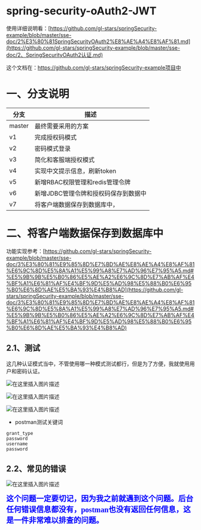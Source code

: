 # spring-security-oAuth2-JWT

使用详细说明看：[https://github.com/gl-stars/springSecurity-example/blob/master/sse-doc/2%E3%80%81SpringSecurityOAuth2%E8%AE%A4%E8%AF%81.md](https://github.com/gl-stars/springSecurity-example/blob/master/sse-doc/2、SpringSecurityOAuth2认证.md)

这个文档在：https://github.com/gl-stars/springSecurity-example项目中

# 一、分支说明

| 分支   | 描述                                 |
| ------ | ------------------------------------ |
| master | 最终需要采用的方案                   |
| v1     | 完成授权码模式                       |
| v2     | 密码模式登录                         |
| v3     | 简化和客服端授权模式                 |
| v4     | 实现中文提示信息，刷新token          |
| v5     | 新增RBAC权限管理和redis管理令牌      |
| v6     | 新增JDBC管理令牌和授权码保存到数据中 |
| v7     | 将客户端数据保存到数据库中，         |



# 二、将客户端数据保存到数据库中

功能实现参考：[https://github.com/gl-stars/springSecurity-example/blob/master/sse-doc/3%E3%80%81%E9%85%8D%E7%BD%AE%E8%AE%A4%E8%AF%81%E6%9C%8D%E5%8A%A1%E5%99%A8%E7%AD%96%E7%95%A5.md#%E5%9B%9B%E5%B0%86%E5%AE%A2%E6%9C%8D%E7%AB%AF%E4%BF%A1%E6%81%AF%E4%BF%9D%E5%AD%98%E5%88%B0%E6%95%B0%E6%8D%AE%E5%BA%93%E4%B8%AD](https://github.com/gl-stars/springSecurity-example/blob/master/sse-doc/3%E3%80%81%E9%85%8D%E7%BD%AE%E8%AE%A4%E8%AF%81%E6%9C%8D%E5%8A%A1%E5%99%A8%E7%AD%96%E7%95%A5.md#%E5%9B%9B%E5%B0%86%E5%AE%A2%E6%9C%8D%E7%AB%AF%E4%BF%A1%E6%81%AF%E4%BF%9D%E5%AD%98%E5%88%B0%E6%95%B0%E6%8D%AE%E5%BA%93%E4%B8%AD)

## 2.1、测试

这几种认证模式当中，不管使用哪一种模式测试都行，但是为了方便，我就使用用户和密码认证。

![在这里插入图片描述](https://img-blog.csdnimg.cn/20200709090514365.png?x-oss-process=image/watermark,type_ZmFuZ3poZW5naGVpdGk,shadow_10,text_aHR0cHM6Ly9ibG9nLmNzZG4ubmV0L3FxXzQxODUzNDQ3,size_16,color_FFFFFF,t_70)

![在这里插入图片描述](https://img-blog.csdnimg.cn/20200709161001374.png?x-oss-process=image/watermark,type_ZmFuZ3poZW5naGVpdGk,shadow_10,text_aHR0cHM6Ly9ibG9nLmNzZG4ubmV0L3FxXzQxODUzNDQ3,size_16,color_FFFFFF,t_70)

![在这里插入图片描述](https://img-blog.csdnimg.cn/20200709161108813.png?x-oss-process=image/watermark,type_ZmFuZ3poZW5naGVpdGk,shadow_10,text_aHR0cHM6Ly9ibG9nLmNzZG4ubmV0L3FxXzQxODUzNDQ3,size_16,color_FFFFFF,t_70)

- postman测试关键词

```
grant_type
password
username
password
```

## 2.2、常见的错误

![在这里插入图片描述](https://img-blog.csdnimg.cn/20200709161304779.png?x-oss-process=image/watermark,type_ZmFuZ3poZW5naGVpdGk,shadow_10,text_aHR0cHM6Ly9ibG9nLmNzZG4ubmV0L3FxXzQxODUzNDQ3,size_16,color_FFFFFF,t_70)

<font style="font-weight: bold;font-size:20px;font-family:微软雅黑" color=blue>这个问题一定要切记，因为我之前就遇到这个问题。后台任何错误信息都没有，postman也没有返回任何信息，这是一件非常难以排查的问题。</font>

